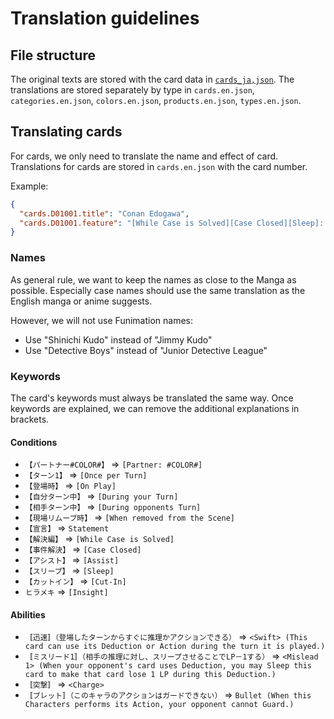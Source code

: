 # Translation guidelines

## File structure

The original texts are stored with the card data in [`cards_ja,json`](../cards_ja.json).
The translations are stored separately by type in `cards.en.json`, `categories.en.json`, `colors.en.json`, `products.en.json`, `types.en.json`.

## Translating cards

For cards, we only need to translate the name and effect of card.
Translations for cards are stored in `cards.en.json` with the card number.

Example:
```json
{
  "cards.D01001.title": "Conan Edogawa",
  "cards.D01001.feature": "[While Case is Solved][Case Closed][Sleep]: If your evidence is equal to or greater than the case level, you win the game.\n\n[Assist][Sleep]: Move this card into the FILE area. If you have 7 or more cards in your FILE area, your case becomes Solved."
}
```

### Names

As general rule, we want to keep the names as close to the Manga as possible.
Especially case names should use the same translation as the English manga or anime suggests.

However, we will not use Funimation names:
* Use "Shinichi Kudo" instead of "Jimmy Kudo"
* Use "Detective Boys" instead of "Junior Detective League"

### Keywords

The card's keywords must always be translated the same way.
Once keywords are explained, we can remove the additional explanations in brackets.

#### Conditions

* `【パートナー#COLOR#】` => `[Partner: #COLOR#]`
* `【ターン1】` => `[Once per Turn]`
* `【登場時】` => `[On Play]`
* `【自分ターン中】` => `[During your Turn]`
* `【相手ターン中】` => `[During opponents Turn]`
* `【現場リムーブ時】` => `[When removed from the Scene]`
* `【宣言】` => `Statement`
* `【解決編】` => `[While Case is Solved]`
* `【事件解決】` => `[Case Closed]`
* `【アシスト】` => `[Assist]`
* `【スリープ】` => `[Sleep]`
* `【カットイン】` => `[Cut-In]`
* `ヒラメキ` => `[Insight]`

#### Abilities

* `〚迅速〛（登場したターンからすぐに推理かアクションできる）` => `<Swift> (This card can use its Deduction or Action during the turn it is played.)`
* `〚ミスリード1〛（相手の推理に対し、スリープさせることでLP－1する）` => `<Mislead 1> (When your opponent's card uses Deduction, you may Sleep this card to make that card lose 1 LP during this Deduction.)`
* `〚突撃〛` => `<Charge>`
* `〚ブレット〛（このキャラのアクションはガードできない）` => `Bullet (When this Characters performs its Action, your opponent cannot Guard.)`
